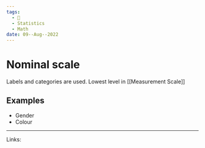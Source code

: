 ```yaml
---
tags:
  - 🌱
  - Statistics
  - Math
date: 09--Aug--2022
---
```


# Nominal scale

Labels and categories are used. Lowest level in [[Measurement Scale]]

## Examples

- Gender
- Colour

---
Links: 